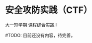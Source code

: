# 安全攻防实践（CTF）
<div class="badges">
<span class="badge cs-badge">大一短学期</span>
<span class="badge cs-badge">课程综合实践 Ⅰ</span>
</div>

\#TODO: 目前还没有内容，待完善。